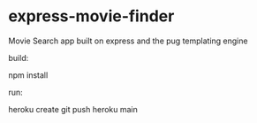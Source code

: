 # express-movie-finder


Movie Search app built on express and the pug templating engine

build:

npm install 

run:

heroku create
git push heroku main
